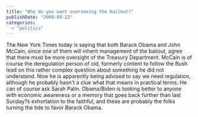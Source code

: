 ```yaml
---
title: "Who do you want overseeing the bailout?"
publishDate: "2008-09-22"
categories: 
  - "politics"
---
```


The New York Times today is saying that both Barack Obama and John McCain, since one of them will inherit management of the bailout, agree that there must be more oversight of the Treasury Department. McCain is of course the deregulation person of old, formerly content to follow the Bush lead on this rather complex question about something he did not understand. Now he is apparently being advised to say we need regulation, although he probably hasn't a clue what that means in practical terms. He can of course ask Sarah Palin. Obama/Biden is looking better to anyone with economic awareness or a memory that goes back further than last Sunday?s exhortation to the faithful, and these are probably the folks turning the tide to favor Barack Obama.
